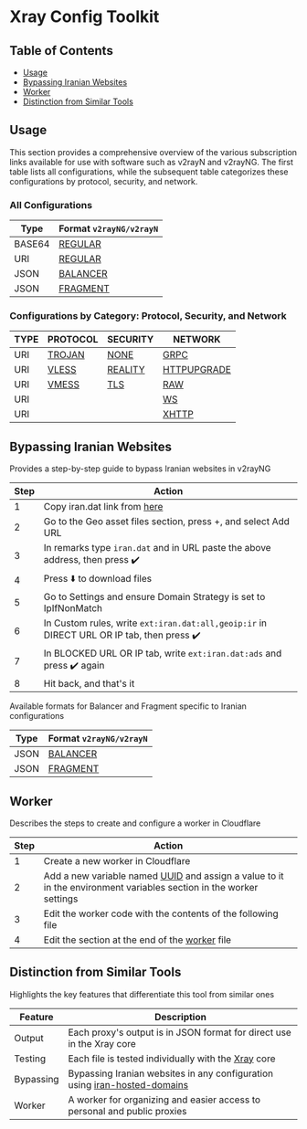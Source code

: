 # Xray Config Toolkit

## Table of Contents
- [Usage](#usage)
- [Bypassing Iranian Websites](#bypassing-iranian-websites)
- [Worker](#worker)
- [Distinction from Similar Tools](#distinction-from-similar-tools)

## Usage
This section provides a comprehensive overview of the various subscription links available for use with software such as v2rayN and v2rayNG. The first table lists all configurations, while the subsequent table categorizes these configurations by protocol, security, and network.

### All Configurations

| Type   | Format `v2rayNG/v2rayN`                                                                                              |
|--------|----------------------------------------------------------------------------------------------------------------------|
| BASE64 | [REGULAR](https://raw.githubusercontent.com/wuqb2i4f/xray-config-toolkit/main/output/base64/mix)                     |
| URI    | [REGULAR](https://raw.githubusercontent.com/wuqb2i4f/xray-config-toolkit/main/output/base64/mix-uri)                 |
| JSON   | [BALANCER](https://raw.githubusercontent.com/wuqb2i4f/xray-config-toolkit/main/output/json/custom/mix-balancer.json) |
| JSON   | [FRAGMENT](https://raw.githubusercontent.com/wuqb2i4f/xray-config-toolkit/main/output/json/custom/mix-fragment.json) |

### Configurations by Category: Protocol, Security, and Network

| TYPE | PROTOCOL                                                                                                               | SECURITY                                                                                                                | NETWORK                                                                                                                     |
|------|------------------------------------------------------------------------------------------------------------------------|-------------------------------------------------------------------------------------------------------------------------|-----------------------------------------------------------------------------------------------------------------------------|
| URI  | [TROJAN](https://raw.githubusercontent.com/wuqb2i4f/xray-config-toolkit/refs/heads/main/output/base64/mix-protocol-tr) | [NONE](https://raw.githubusercontent.com/wuqb2i4f/xray-config-toolkit/refs/heads/main/output/base64/mix-security-no)    | [GRPC](https://raw.githubusercontent.com/wuqb2i4f/xray-config-toolkit/refs/heads/main/output/base64/mix-network-gr)         |
| URI  | [VLESS](https://raw.githubusercontent.com/wuqb2i4f/xray-config-toolkit/refs/heads/main/output/base64/mix-protocol-vl)  | [REALITY](https://raw.githubusercontent.com/wuqb2i4f/xray-config-toolkit/refs/heads/main/output/base64/mix-security-re) | [HTTPUPGRADE](https://raw.githubusercontent.com/wuqb2i4f/xray-config-toolkit/refs/heads/main/output/base64/mix-network-ht)  |
| URI  | [VMESS](https://raw.githubusercontent.com/wuqb2i4f/xray-config-toolkit/refs/heads/main/output/base64/mix-protocol-vm)  | [TLS](https://raw.githubusercontent.com/wuqb2i4f/xray-config-toolkit/refs/heads/main/output/base64/mix-security-tl)     | [RAW](https://raw.githubusercontent.com/wuqb2i4f/xray-config-toolkit/refs/heads/main/output/base64/mix-network-ra)          |
| URI  |                                                                                                                        |                                                                                                                         | [WS](https://raw.githubusercontent.com/wuqb2i4f/xray-config-toolkit/refs/heads/main/output/base64/mix-network-ws)           |
| URI  |                                                                                                                        |                                                                                                                         | [XHTTP](https://raw.githubusercontent.com/wuqb2i4f/xray-config-toolkit/refs/heads/main/output/base64/mix-network-xh)        |

## Bypassing Iranian Websites
Provides a step-by-step guide to bypass Iranian websites in v2rayNG

| Step | Action                                                                                                              |
|------|---------------------------------------------------------------------------------------------------------------------|
| 1    | Copy iran.dat link from [here](https://github.com/bootmortis/iran-hosted-domains/releases/latest/download/iran.dat) | 
| 2    | Go to the Geo asset files section, press +, and select Add URL                                                      |
| 3    | In remarks type `iran.dat` and in URL paste the above address, then press ✔️                                         |
| 4    | Press ⬇️ to download files                                                                                           |
| 5    | Go to Settings and ensure Domain Strategy is set to IpIfNonMatch                                                    |
| 6    | In Custom rules, write `ext:iran.dat:all,geoip:ir` in DIRECT URL OR IP tab, then press ✔️                            |
| 7    | In BLOCKED URL OR IP tab, write `ext:iran.dat:ads` and press ✔️ again                                                |
| 8    | Hit back, and that's it                                                                                             |

Available formats for Balancer and Fragment specific to Iranian configurations

| Type | Format `v2rayNG/v2rayN`                                                                                                       |
|------|-------------------------------------------------------------------------------------------------------------------------------|
| JSON | [BALANCER](https://raw.githubusercontent.com/wuqb2i4f/xray-config-toolkit/main/output/json/custom/mix-balancer-rules-ir.json) |
| JSON | [FRAGMENT](https://raw.githubusercontent.com/wuqb2i4f/xray-config-toolkit/main/output/json/custom/mix-fragment-rules-ir.json) |

## Worker
Describes the steps to create and configure a worker in Cloudflare

| Step | Action                                                                                                                                              |
|------|-----------------------------------------------------------------------------------------------------------------------------------------------------|
| 1    | Create a new worker in Cloudflare                                                                                                                   |
| 2    | Add a new variable named [UUID](https://www.uuidgenerator.net) and assign a value to it in the environment variables section in the worker settings |
| 3    | Edit the worker code with the contents of the following file                                                                                        |
| 4    | Edit the section at the end of the [worker](https://raw.githubusercontent.com/wuqb2i4f/xray-config-toolkit/main/output/cloudflare/worker.js) file   |

## Distinction from Similar Tools
Highlights the key features that differentiate this tool from similar ones

| Feature | Description                                                                                                                      |
|---------|----------------------------------------------------------------------------------------------------------------------------------|
| Output  | Each proxy's output is in JSON format for direct use in the Xray core                                                            |
| Testing | Each file is tested individually with the [Xray](https://xtls.github.io/en/config) core                                          |
| Bypassing | Bypassing Iranian websites in any configuration using [iran-hosted-domains](https://github.com/bootmortis/iran-hosted-domains) |
| Worker  | A worker for organizing and easier access to personal and public proxies                                                         |
